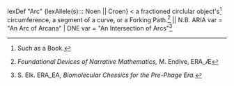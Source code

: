 
lexDef "Arc" {lexAllele(s)::: Noen || Croen} < a fractioned circlular object's[^c] circumference, a segment of a curve, or a Forking Path.[^ArcNoen] || N.B. ARIA var = "An Arc of Arcana" | DNE var = "An Intersection of Arcs"[^ArcCroen]

[^ArcNoen]: *Foundational Devices of Narrative Mathematics,* M. Endive, ERA_Æ
[^ArcCroen]: S. Elk. ERA_EA, *Biomolecular Chessics for the Pre-Phage Era.*
[^c]: Such as a Book.